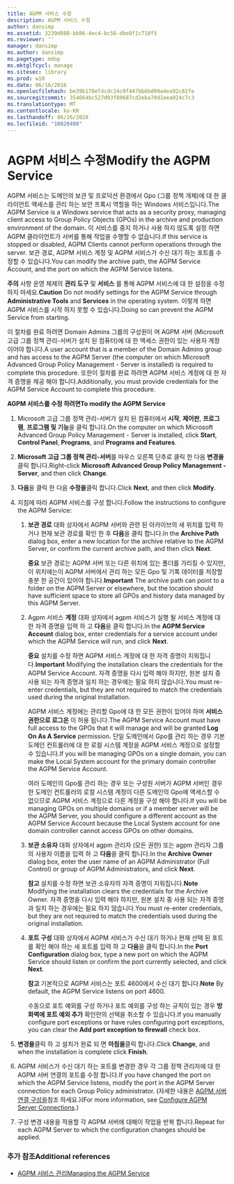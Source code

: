 ```yaml
---
title: AGPM 서비스 수정
description: AGPM 서비스 수정
author: dansimp
ms.assetid: 3239d088-bb86-4ec4-bc56-dbe8f1c710f5
ms.reviewer: ''
manager: dansimp
ms.author: dansimp
ms.pagetype: mdop
ms.mktglfcycl: manage
ms.sitesec: library
ms.prod: w10
ms.date: 06/16/2016
ms.openlocfilehash: be39b170ef4cdc14c0f447bb6bd09a4ea92c82fe
ms.sourcegitcommit: 354664bc527d93f80687cd2eba70d1eea024c7c3
ms.translationtype: MT
ms.contentlocale: ko-KR
ms.lasthandoff: 06/26/2020
ms.locfileid: "10820498"
---
```

# <span data-ttu-id="371fa-103">AGPM 서비스 수정</span><span class="sxs-lookup"><span data-stu-id="371fa-103">Modify the AGPM Service</span></span>


<span data-ttu-id="371fa-104">AGPM 서비스는 도메인의 보관 및 프로덕션 환경에서 Gpo (그룹 정책 개체)에 대 한 클라이언트 액세스를 관리 하는 보안 프록시 역할을 하는 Windows 서비스입니다.</span><span class="sxs-lookup"><span data-stu-id="371fa-104">The AGPM Service is a Windows service that acts as a security proxy, managing client access to Group Policy Objects (GPOs) in the archive and production environment of the domain.</span></span> <span data-ttu-id="371fa-105">이 서비스를 중지 하거나 사용 하지 않도록 설정 하면 AGPM 클라이언트가 서버를 통해 작업을 수행할 수 없습니다.</span><span class="sxs-lookup"><span data-stu-id="371fa-105">If this service is stopped or disabled, AGPM Clients cannot perform operations through the server.</span></span> <span data-ttu-id="371fa-106">보관 경로, AGPM 서비스 계정 및 AGPM 서비스가 수신 대기 하는 포트를 수정할 수 있습니다.</span><span class="sxs-lookup"><span data-stu-id="371fa-106">You can modify the archive path, the AGPM Service Account, and the port on which the AGPM Service listens.</span></span>

<span data-ttu-id="371fa-107">**주의**  사항 운영 체제의 **관리 도구** 및 **서비스** 를 통해 AGPM 서비스에 대 한 설정을 수정 하지 마세요.</span><span class="sxs-lookup"><span data-stu-id="371fa-107">**Caution** Do not modify settings for the AGPM Service through **Administrative Tools** and **Services** in the operating system.</span></span> <span data-ttu-id="371fa-108">이렇게 하면 AGPM 서비스를 시작 하지 못할 수 있습니다.</span><span class="sxs-lookup"><span data-stu-id="371fa-108">Doing so can prevent the AGPM Service from starting.</span></span>

 

<span data-ttu-id="371fa-109">이 절차를 완료 하려면 Domain Admins 그룹의 구성원이 며 AGPM 서버 (Microsoft 고급 그룹 정책 관리-서버가 설치 된 컴퓨터)에 대 한 액세스 권한이 있는 사용자 계정 이어야 합니다.</span><span class="sxs-lookup"><span data-stu-id="371fa-109">A user account that is a member of the Domain Admins group and has access to the AGPM Server (the computer on which Microsoft Advanced Group Policy Management - Server is installed) is required to complete this procedure.</span></span> <span data-ttu-id="371fa-110">또한이 절차를 완료 하려면 AGPM 서비스 계정에 대 한 자격 증명을 제공 해야 합니다.</span><span class="sxs-lookup"><span data-stu-id="371fa-110">Additionally, you must provide credentials for the AGPM Service Account to complete this procedure.</span></span>

**<span data-ttu-id="371fa-111">AGPM 서비스를 수정 하려면</span><span class="sxs-lookup"><span data-stu-id="371fa-111">To modify the AGPM Service</span></span>**

1.  <span data-ttu-id="371fa-112">Microsoft 고급 그룹 정책 관리-서버가 설치 된 컴퓨터에서 **시작**, **제어판**, **프로그램**, **프로그램 및 기능**을 클릭 합니다.</span><span class="sxs-lookup"><span data-stu-id="371fa-112">On the computer on which Microsoft Advanced Group Policy Management - Server is installed, click **Start**, **Control Panel**, **Programs**, and **Programs and Features**.</span></span>

2.  <span data-ttu-id="371fa-113">**Microsoft 고급 그룹 정책 관리-서버**를 마우스 오른쪽 단추로 클릭 한 다음 **변경을**클릭 합니다.</span><span class="sxs-lookup"><span data-stu-id="371fa-113">Right-click **Microsoft Advanced Group Policy Management - Server**, and then click **Change**.</span></span>

3.  <span data-ttu-id="371fa-114">**다음**을 클릭 한 다음 **수정을**클릭 합니다.</span><span class="sxs-lookup"><span data-stu-id="371fa-114">Click **Next**, and then click **Modify**.</span></span>

4.  <span data-ttu-id="371fa-115">지침에 따라 AGPM 서비스를 구성 합니다.</span><span class="sxs-lookup"><span data-stu-id="371fa-115">Follow the instructions to configure the AGPM Service:</span></span>

    1.  <span data-ttu-id="371fa-116">**보관 경로** 대화 상자에서 AGPM 서버와 관련 된 아카이브의 새 위치를 입력 하거나 현재 보관 경로를 확인 한 후 **다음**을 클릭 합니다.</span><span class="sxs-lookup"><span data-stu-id="371fa-116">In the **Archive Path** dialog box, enter a new location for the archive relative to the AGPM Server, or confirm the current archive path, and then click **Next**.</span></span>

        <span data-ttu-id="371fa-117">**중요**  보관 경로는 AGPM 서버 또는 다른 위치에 있는 폴더를 가리킬 수 있지만,이 위치에는이 AGPM 서버에서 관리 하는 모든 Gpo 및 기록 데이터를 저장할 충분 한 공간이 있어야 합니다.</span><span class="sxs-lookup"><span data-stu-id="371fa-117">**Important** The archive path can point to a folder on the AGPM Server or elsewhere, but the location should have sufficient space to store all GPOs and history data managed by this AGPM Server.</span></span>

         

    2.  <span data-ttu-id="371fa-118">Agpm 서비스 **계정** 대화 상자에서 agpm 서비스가 실행 될 서비스 계정에 대 한 자격 증명을 입력 하 고 **다음**을 클릭 합니다.</span><span class="sxs-lookup"><span data-stu-id="371fa-118">In the **AGPM Service Account** dialog box, enter credentials for a service account under which the AGPM Service will run, and click **Next**.</span></span>

        <span data-ttu-id="371fa-119">**중요**  설치를 수정 하면 AGPM 서비스 계정에 대 한 자격 증명이 지워집니다.</span><span class="sxs-lookup"><span data-stu-id="371fa-119">**Important** Modifying the installation clears the credentials for the AGPM Service Account.</span></span> <span data-ttu-id="371fa-120">자격 증명을 다시 입력 해야 하지만, 원본 설치 중 사용 되는 자격 증명과 일치 하는 경우에는 필요 하지 않습니다.</span><span class="sxs-lookup"><span data-stu-id="371fa-120">You must re-enter credentials, but they are not required to match the credentials used during the original installation.</span></span>

        <span data-ttu-id="371fa-121">AGPM 서비스 계정에는 관리할 Gpo에 대 한 모든 권한이 있어야 하며 **서비스 권한으로 로그온** 이 허용 됩니다.</span><span class="sxs-lookup"><span data-stu-id="371fa-121">The AGPM Service Account must have full access to the GPOs that it will manage and will be granted **Log On As A Service** permission.</span></span> <span data-ttu-id="371fa-122">단일 도메인에서 Gpo를 관리 하는 경우 기본 도메인 컨트롤러에 대 한 로컬 시스템 계정을 AGPM 서비스 계정으로 설정할 수 있습니다.</span><span class="sxs-lookup"><span data-stu-id="371fa-122">If you will be managing GPOs on a single domain, you can make the Local System account for the primary domain controller the AGPM Service Account.</span></span>

        <span data-ttu-id="371fa-123">여러 도메인의 Gpo를 관리 하는 경우 또는 구성원 서버가 AGPM 서버인 경우 한 도메인 컨트롤러의 로컬 시스템 계정이 다른 도메인의 Gpo에 액세스할 수 없으므로 AGPM 서비스 계정으로 다른 계정을 구성 해야 합니다.</span><span class="sxs-lookup"><span data-stu-id="371fa-123">If you will be managing GPOs on multiple domains or if a member server will be the AGPM Server, you should configure a different account as the AGPM Service Account because the Local System account for one domain controller cannot access GPOs on other domains.</span></span>

         

    3.  <span data-ttu-id="371fa-124">**보관 소유자** 대화 상자에서 agpm 관리자 (모든 권한) 또는 agpm 관리자 그룹의 사용자 이름을 입력 하 고 **다음**을 클릭 합니다.</span><span class="sxs-lookup"><span data-stu-id="371fa-124">In the **Archive Owner** dialog box, enter the user name of an AGPM Administrator (Full Control) or group of AGPM Administrators, and click **Next**.</span></span>

        <span data-ttu-id="371fa-125">**참고**  설치를 수정 하면 보관 소유자의 자격 증명이 지워집니다.</span><span class="sxs-lookup"><span data-stu-id="371fa-125">**Note** Modifying the installation clears the credentials for the Archive Owner.</span></span> <span data-ttu-id="371fa-126">자격 증명을 다시 입력 해야 하지만, 원본 설치 중 사용 되는 자격 증명과 일치 하는 경우에는 필요 하지 않습니다.</span><span class="sxs-lookup"><span data-stu-id="371fa-126">You must re-enter credentials, but they are not required to match the credentials used during the original installation.</span></span>

         

    4.  <span data-ttu-id="371fa-127">**포트 구성** 대화 상자에서 AGPM 서비스가 수신 대기 하거나 현재 선택 된 포트를 확인 해야 하는 새 포트를 입력 하 고 **다음**을 클릭 합니다.</span><span class="sxs-lookup"><span data-stu-id="371fa-127">In the **Port Configuration** dialog box, type a new port on which the AGPM Service should listen or confirm the port currently selected, and click **Next**.</span></span>

        <span data-ttu-id="371fa-128">**참고**  기본적으로 AGPM 서비스는 포트 4600에서 수신 대기 합니다.</span><span class="sxs-lookup"><span data-stu-id="371fa-128">**Note** By default, the AGPM Service listens on port 4600.</span></span>

        <span data-ttu-id="371fa-129">수동으로 포트 예외를 구성 하거나 포트 예외를 구성 하는 규칙이 있는 경우 **방화벽에 포트 예외 추가** 확인란의 선택을 취소할 수 있습니다.</span><span class="sxs-lookup"><span data-stu-id="371fa-129">If you manually configure port exceptions or have rules configuring port exceptions, you can clear the **Add port exception to firewall** check box.</span></span>

         

5.  <span data-ttu-id="371fa-130">**변경을**클릭 하 고 설치가 완료 되 면 **마침을**클릭 합니다.</span><span class="sxs-lookup"><span data-stu-id="371fa-130">Click **Change**, and when the installation is complete click **Finish**.</span></span>

6.  <span data-ttu-id="371fa-131">AGPM 서비스가 수신 대기 하는 포트를 변경한 경우 각 그룹 정책 관리자에 대 한 AGPM 서버 연결의 포트를 수정 합니다.</span><span class="sxs-lookup"><span data-stu-id="371fa-131">If you have changed the port on which the AGPM Service listens, modify the port in the AGPM Server connection for each Group Policy administrator.</span></span> <span data-ttu-id="371fa-132">(자세한 내용은 [AGPM 서버 연결 구성을](configure-agpm-server-connections-agpm40.md)참조 하세요.)</span><span class="sxs-lookup"><span data-stu-id="371fa-132">(For more information, see [Configure AGPM Server Connections](configure-agpm-server-connections-agpm40.md).)</span></span>

7.  <span data-ttu-id="371fa-133">구성 변경 내용을 적용할 각 AGPM 서버에 대해이 작업을 반복 합니다.</span><span class="sxs-lookup"><span data-stu-id="371fa-133">Repeat for each AGPM Server to which the configuration changes should be applied.</span></span>

### <span data-ttu-id="371fa-134">추가 참조</span><span class="sxs-lookup"><span data-stu-id="371fa-134">Additional references</span></span>

-   [<span data-ttu-id="371fa-135">AGPM 서비스 관리</span><span class="sxs-lookup"><span data-stu-id="371fa-135">Managing the AGPM Service</span></span>](managing-the-agpm-service-agpm40.md)

 

 





